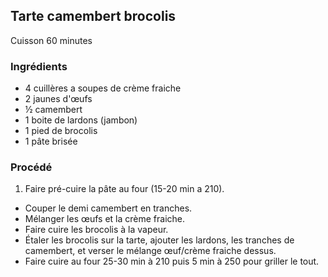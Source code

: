 ## Tarte camembert brocolis

Cuisson 60 minutes

### Ingrédients

* 4 cuillères a soupes de crème fraiche
* 2 jaunes d'œufs
* &frac12; camembert
* 1 boite de lardons (jambon)
* 1 pied de brocolis
* 1 pâte brisée

### Procédé

1. Faire pré-cuire la pâte au four (15-20 min a 210).
- Couper le demi camembert en tranches.
- Mélanger les œufs et la crème fraiche.
- Faire cuire les brocolis à la vapeur.
- Étaler les brocolis sur la tarte, ajouter les lardons, les tranches de camembert, et verser le mélange œuf/crème fraiche dessus.
- Faire cuire au four 25-30 min à 210 puis 5 min à 250 pour griller le tout.
